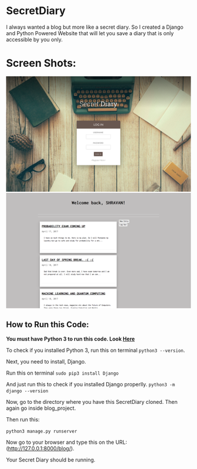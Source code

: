 # SecretDiary
I always wanted a blog but more like a secret diary. So I created a Django and Python Powered Website that will let you save a diary that is only accessible by you only.

# Screen Shots:

![](https://github.com/shravan097/SecretDiary/blob/master/screenshot1.png?raw=true)
![](https://github.com/shravan097/SecretDiary/blob/master/screenshot2.png?raw=true)


## How to Run this Code:

**You must have Python 3 to run this code. Look [Here](https://www.python.org/downloads/)**

To check if you installed Python 3, run this on terminal `python3 --version`.

Next, you need to install, Django.

Run this on terminal `sudo pip3 install Django`

And just run this to check if you installed Django properlly. `python3 -m django --version`

Now, go to the directory where you have this SecretDiary cloned. Then again go inside blog_project.

Then run this:

`python3 manage.py runserver`

Now go to your browser and type this on the URL: (http://127.0.0.1:8000/blog/).

Your Secret Diary should be running.

